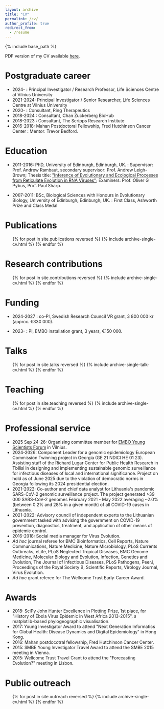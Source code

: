 ```yaml
---
layout: archive
title: "CV"
permalink: /cv/
author_profile: true
redirect_from:
  - /resume
---
```


{% include base_path %}

PDF version of my CV available [here](http://evogytis.github.io/files/gd_cv.pdf).

Postgraduate career
======

* 2024- : Principal Investigator / Research Professor, Life Sciences Centre at Vilnius University
* 2021-2024: Principal Investigator / Senior Researcher, Life Sciences Centre at Vilnius University
* 2020- : Consultant, Ring Therapeutics
* 2018-2024 : Consultant, Chan Zuckerberg BioHub
* 2018-2023 : Consultant, The Scripps Research Institute
* 2016-2018: Mahan Postdoctoral Fellowship, Fred Hutchinson Cancer Center
: Mentor: Trevor Bedford.

Education
======

* 2011-2016: PhD, University of Edinburgh, Edinburgh, UK.
: Supervisor: Prof. Andrew Rambaut, secondary supervisor: Prof. Andrew Leigh-Brown; Thesis title: ["Inference of Evolutionary and Ecological Processes from Reticulate Evolution in RNA Viruses"](https://www.era.lib.ed.ac.uk/handle/1842/20442); Examiners: Prof. Oliver G Pybus, Prof. Paul Sharp.

* 2007-2011: BSc, Biological Sciences with Honours in Evolutionary Biology, University of Edinburgh, Edinburgh, UK.
: First Class, Ashworth Prize and Class Medal

Publications
======

  <ul>{% for post in site.publications reversed %}
    {% include archive-single-cv.html %}
  {% endfor %}</ul>

Research contributions
======

  <ul>{% for post in site.contributions reversed %}
    {% include archive-single-cv.html %}
  {% endfor %}</ul>

Funding
======

* 2024-2027 : co-PI, Swedish Research Council VR grant, 3 800 000 kr (approx. €330 000).

* 2023- : PI, EMBO installation grant, 3 years, €150 000.

Talks
======

  <ul>{% for post in site.talks reversed %}
    {% include archive-single-talk-cv.html %}
  {% endfor %}</ul>

Teaching
======

  <ul>{% for post in site.teaching reversed %}
    {% include archive-single-cv.html %}
  {% endfor %}</ul>

Professional service
======

* 2025 Sep 24-26: Organising committee member for [EMBO Young Scientists Forum](https://meetings.embo.org/event/25-eysf) in Vilnius.
* 2024-2026: Component Leader for a genomic epidemiology European Commission Twinning project in Georgia (GE 21 NDICI HE 01 23). Assisting staff of the Richard Lugar Center for Public Health Research in Tbilisi in designing and implementing sustainable genomic surveillance for infectious diseases of local and international significance. Project on hold as of June 2025 due to the violation of democratic norms in Georgia following its 2024 presidential election.
* 2021-2022: Co-author and chief data analyst for Lithuania's pandemic SARS-CoV-2 genomic surveillance project. The project generated >39 000 SARS-CoV-2 genomes February 2021 - May 2022 averaging ~2.0% (between 0.2% and 28% in a given month) of all COVID-19 cases in Lithuania.
* 2021-2022: Advisory council of independent experts to the Lithuanian government tasked with advising the government on COVID-19 prevention, diagnostics, treatment, and application of other means of epidemic control.
* 2016-2018: Social media manager for Virus Evolution.
* _Ad hoc_ journal referee for BMC Bioinformatics, Cell Reports, Nature Communications, Nature Medicine, Nature Microbiology, PLoS Currents Outbreaks, eLife, PLoS Neglected Tropical Diseases, BMC Genome Medicine, Molecular Biology and Evolution, Infection, Genetics and Evolution, The Journal of Infectious Diseases, PLoS Pathogens, PeerJ, Proceedings of the Royal Society B, Scientific Reports, Virology Journal, Virus Evolution.
* _Ad hoc_ grant referee for The Wellcome Trust Early-Career Award.

Awards
======

* 2018: SciPy John Hunter Excellence in Plotting Prize, 1st place, for "History of Ebola Virus Epidemic in West Africa 2013-2015", a matplotlib-based phylogeographic visualisation.
* 2017: Young Investigator Award to attend "Next Generation Informatics for Global Health: Disease Dynamics and Digital Epidemiology" in Hong Kong.
* 2016: Mahan postdocotral fellowship, Fred Hutchinson Cancer Center.
* 2015: SMBE Young Investigator Travel Award to attend the SMBE 2015 meeting in Vienna.
* 2015: Wellcome Trust Travel Grant to attend the "Forecasting Evolution?" meeting in Lisbon.

Public outreach
======

<ul>{% for post in site.outreach reversed %}
  {% include archive-single-cv.html %}
{% endfor %}</ul>
